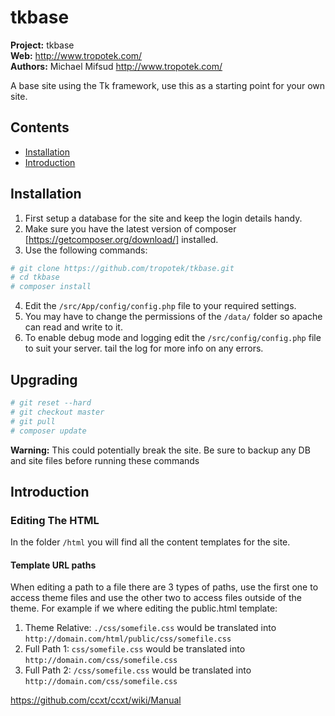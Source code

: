 # tkbase  

__Project:__ tkbase    
__Web:__ <http://www.tropotek.com/>  
__Authors:__ Michael Mifsud <http://www.tropotek.com/>  

A base site using the Tk framework, use this as a starting point for your own site.

## Contents

- [Installation](#installation)
- [Introduction](#introduction)

## Installation

  1. First setup a database for the site and keep the login details handy.
  2. Make sure you have the latest version of composer [https://getcomposer.org/download/] installed.
  3. Use the following commands:  
~~~bash
# git clone https://github.com/tropotek/tkbase.git
# cd tkbase
# composer install
~~~
  4. Edit the `/src/App/config/config.php` file to your required settings.
  5. You may have to change the permissions of the `/data/` folder so apache can read and write to it.
  6. To enable debug mode and logging edit the `/src/config/config.php` file to suit your server.
     tail the log for more info on any errors.


## Upgrading

~~~bash
# git reset --hard
# git checkout master
# git pull
# composer update
~~~

__Warning:__ This could potentially break the site. Be sure to backup any DB and 
site files before running these commands


## Introduction

### Editing The HTML

In the folder `/html` you will find all the content templates for the site.


#### Template URL paths
When editing a path to a file there are 3 types of paths, use the first one to access theme files and use the
other two to access files outside of the theme. 
For example if we where editing the public.html template:

  1. Theme Relative: `./css/somefile.css` would be translated into `http://domain.com/html/public/css/somefile.css`
  2. Full Path 1: `css/somefile.css` would be translated into `http://domain.com/css/somefile.css`
  3. Full Path 2: `/css/somefile.css` would be translated into `http://domain.com/css/somefile.css`



https://github.com/ccxt/ccxt/wiki/Manual





